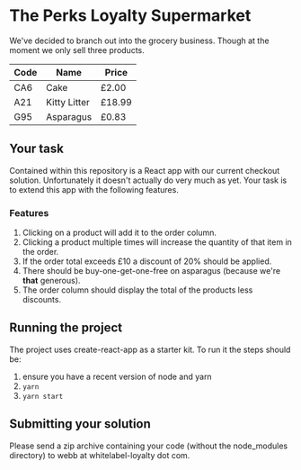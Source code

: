 # The Perks Loyalty Supermarket

We've decided to branch out into the grocery business.
Though at the moment we only sell three products.

| Code | Name         | Price  |
| ---- | ------------ | ------ |
| CA6  | Cake         | £2.00  |
| A21  | Kitty Litter | £18.99 |
| G95  | Asparagus    | £0.83  |

## Your task

Contained within this repository is a React app with our current checkout solution.
Unfortunately it doesn't actually do very much as yet.
Your task is to extend this app with the following features.

### Features

1. Clicking on a product will add it to the order column.
2. Clicking a product multiple times will increase the quantity of that item in the order.
3. If the order total exceeds £10 a discount of 20% should be applied.
4. There should be buy-one-get-one-free on asparagus (because we're **that** generous).
5. The order column should display the total of the products less discounts.

## Running the project

The project uses create-react-app as a starter kit. To run it the steps should be:

1. ensure you have a recent version of node and yarn
2. `yarn`
3. `yarn start`

## Submitting your solution

Please send a zip archive containing your code (without the node_modules directory) to
webb at whitelabel-loyalty dot com.
